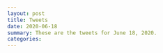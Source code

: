 ```yaml
---
layout: post
title: Tweets
date: 2020-06-18
summary: These are the tweets for June 18, 2020.
categories:
---
```


